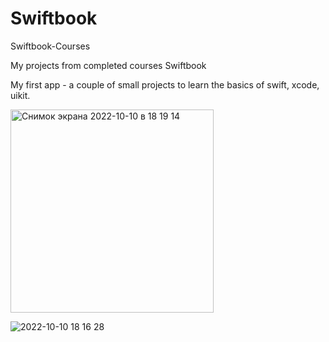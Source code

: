 # Swiftbook

Swiftbook-Courses

My projects from completed courses Swiftbook

My first app - a couple of small projects to learn the basics of swift, xcode, uikit.

<img width="325" alt="Снимок экрана 2022-10-10 в 18 19 14" src="https://user-images.githubusercontent.com/110721351/194864927-c25c3168-741d-4697-8941-96e7f8d53736.png">

![2022-10-10 18 16 28](https://user-images.githubusercontent.com/110721351/194865172-c617b143-50d2-433d-8e78-5d68c49834d5.jpg)
